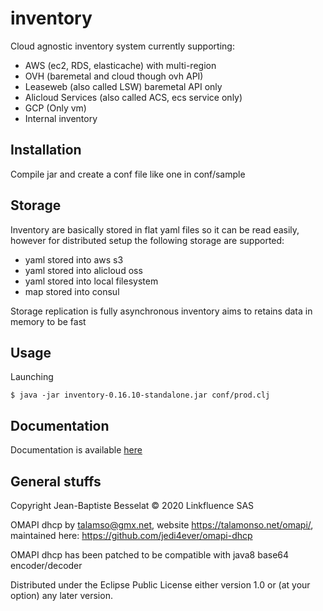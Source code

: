 # inventory

Cloud agnostic inventory system currently supporting:

* AWS (ec2, RDS, elasticache) with multi-region
* OVH (baremetal and cloud though ovh API)
* Leaseweb (also called LSW) baremetal API only
* Alicloud Services (also called ACS, ecs service only)
* GCP (Only vm)
* Internal inventory

## Installation

Compile jar and create a conf file like one in conf/sample

## Storage

Inventory are basically stored in flat yaml files so it can be read easily, however for distributed setup the following storage are supported:

* yaml stored into aws s3
* yaml stored into alicloud oss
* yaml stored into local filesystem
* map stored into consul

Storage replication is fully asynchronous inventory aims to retains data in memory to be fast

## Usage

Launching

    $ java -jar inventory-0.16.10-standalone.jar conf/prod.clj

## Documentation

Documentation is available [here](doc/intro.md)

## General stuffs

Copyright Jean-Baptiste Besselat © 2020 Linkfluence SAS

OMAPI dhcp by talamso@gmx.net, website <https://talamonso.net/omapi/>, maintained here: <https://github.com/jedi4ever/omapi-dhcp>

OMAPI dhcp has been patched to be compatible with java8 base64 encoder/decoder


Distributed under the Eclipse Public License either version 1.0 or (at
your option) any later version.
